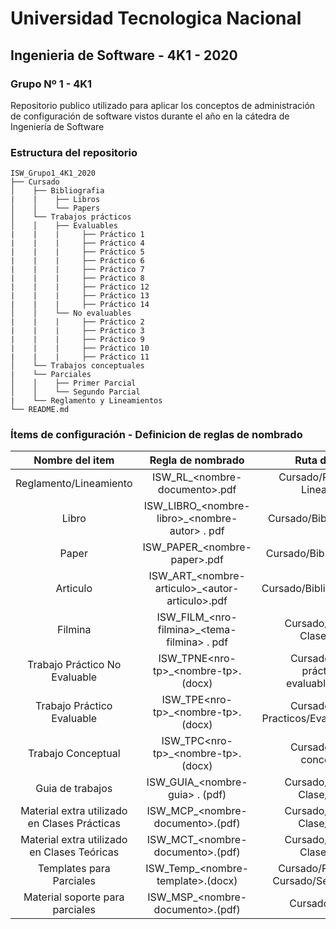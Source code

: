 # Universidad Tecnologica Nacional
## Ingenieria de Software - 4K1 - 2020
### Grupo Nº 1 - 4K1

Repositorio publico utilizado para aplicar los conceptos de administración de configuración de software vistos durante el año en la cátedra de Ingeniería de Software

### Estructura del repositorio
```
ISW_Grupo1_4K1_2020
├── Cursado
│    ├── Bibliografia
|    |    ├── Libros
│    │    └── Papers
│    └── Trabajos prácticos
│    │    ├── Evaluables
|    |    |     ├── Práctico 1
|    |    |     ├── Práctico 4
|    |    |     ├── Práctico 5
|    |    |     ├── Práctico 6
|    |    |     ├── Práctico 7
|    |    |     ├── Práctico 8
|    |    |     ├── Práctico 12
|    |    |     ├── Práctico 13
|    |    |     ├── Práctico 14
│    │    └── No evaluables
|    |    |     ├── Práctico 2
|    |    |     ├── Práctico 3
|    |    |     ├── Práctico 9
|    |    |     ├── Práctico 10
|    |    |     ├── Práctico 11
│    └── Trabajos conceptuales
|    └── Parciales
│    │    ├── Primer Parcial
│    │    └── Segundo Parcial
|    └── Reglamento y Lineamientos
└── README.md
```
### Ítems de configuración - Definicion de reglas de nombrado

| Nombre del item | Regla de nombrado | Ruta de acceso |
| :--: | :--: | :--: |
| Reglamento/Lineamiento | ISW_RL_\<nombre-documento\>.pdf | Cursado/Reglamento y Lineamientos |
| Libro | ISW_LIBRO_\<nombre-libro>_\<nombre-autor> . pdf | Cursado/Bibliografía/Libros |
| Paper | ISW_PAPER_\<nombre-paper>.pdf | Cursado/Bibliografía/Papers |
| Articulo | ISW_ART_\<nombre-articulo>_\<autor-articulo>.pdf | Cursado/Bibliografia/Articulos |
| Filmina | ISW_FILM_\<nro-filmina>_\<tema-filmina> . pdf | Cursado/Material de Clase/Teórico |
| Trabajo Práctico No Evaluable | ISW_TPNE\<nro-tp>_\<nombre-tp>.(docx) | Cursado/Trabajos prácticos/No evaluables/Práctico <nro-tp> |
| Trabajo Práctico Evaluable | ISW_TPE\<nro-tp>_\<nombre-tp>.(docx) | Cursado/Trabajos Practicos/Evaluables/Práctico <nro-tp> |
| Trabajo Conceptual | ISW_TPC\<nro-tp>_\<nombre-tp>. (docx) | Cursado/Trabajos conceptuales |
| Guia de trabajos | ISW_GUIA_\<nombre-guia> . (pdf) | Cursado/Material de Clase/Practico |
| Material extra utilizado en Clases Prácticas | ISW_MCP_\<nombre-documento>.(pdf) | Cursado/Material de Clase/Práctico |
| Material extra utilizado en Clases Teóricas | ISW_MCT_\<nombre-documento>.(pdf) | Cursado/Material de Clase/Teórico |
| Templates para Parciales | ISW_Temp_\<nombre-template>.(docx) | Cursado/Primer Parcial Cursado/Segundo Parcial |
| Material soporte para parciales | ISW_MSP_\<nombre-documento>.(pdf) | Cursado/Parciales |
